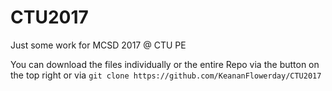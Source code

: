 # CTU2017
Just some work for MCSD 2017 @ CTU PE

You can download the files individually or the entire Repo via the button on
the top right or via ```git clone https://github.com/KeananFlowerday/CTU2017```
